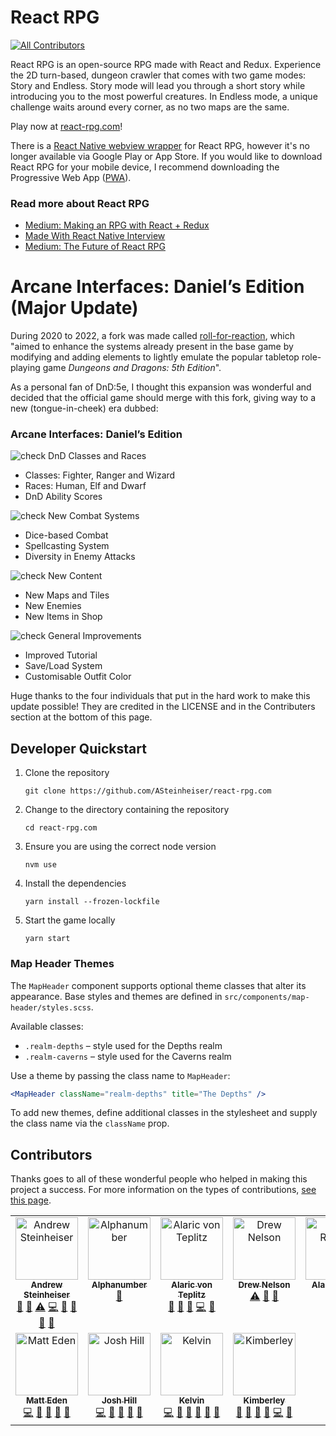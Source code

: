# React RPG

<!-- ALL-CONTRIBUTORS-BADGE:START - Do not remove or modify this section -->

[![All Contributors](https://img.shields.io/badge/all_contributors-9-orange.svg?style=flat-square)](#contributors-)

<!-- ALL-CONTRIBUTORS-BADGE:END -->

React RPG is an open-source RPG made with React and Redux. Experience the 2D turn-based, dungeon crawler that comes with two game modes: Story and Endless. Story mode will lead you through a short story while introducing you to the most powerful creatures. In Endless mode, a unique challenge waits around every corner, as no two maps are the same.

Play now at [react-rpg.com](https://react-rpg.com)!

There is a [React Native webview wrapper](https://github.com/ASteinheiser/ReactRPGNative) for React RPG, however it's no longer available via Google Play or App Store. If you would like to download React RPG for your mobile device, I recommend downloading the Progressive Web App ([PWA](https://developer.mozilla.org/en-US/docs/Web/Progressive_web_apps/Guides/Installing)).

### Read more about React RPG

- [Medium: Making an RPG with React + Redux](https://medium.com/@andrewsteinheiser/making-an-rpg-with-react-redux-dcfffdb06797)
- [Made With React Native Interview](http://madewithreactnative.com/react-rpg/)
- [Medium: The Future of React RPG](https://medium.com/@andrewsteinheiser/the-future-of-react-rpg-be257c950eee)

# Arcane Interfaces: Daniel’s Edition (Major Update)

During 2020 to 2022, a fork was made called [roll-for-reaction](https://github.com/Matteas-Eden/roll-for-reaction), which "aimed to enhance the systems already present in the base game by modifying and adding elements to lightly emulate the popular tabletop role-playing game _Dungeons and Dragons: 5th Edition_".

As a personal fan of DnD:5e, I thought this expansion was wonderful and decided that the official game should merge with this fork, giving way to a new (tongue-in-cheek) era dubbed:

### Arcane Interfaces: Daniel’s Edition

![check][checkmark] DnD Classes and Races

- Classes: Fighter, Ranger and Wizard
- Races: Human, Elf and Dwarf
- DnD Ability Scores

![check][checkmark] New Combat Systems

- Dice-based Combat
- Spellcasting System
- Diversity in Enemy Attacks

![check][checkmark] New Content

- New Maps and Tiles
- New Enemies
- New Items in Shop

![check][checkmark] General Improvements

- Improved Tutorial
- Save/Load System
- Customisable Outfit Color

Huge thanks to the four individuals that put in the hard work to make this update possible! They are credited in the LICENSE and in the Contributers section at the bottom of this page.

## Developer Quickstart

1. Clone the repository

   `git clone https://github.com/ASteinheiser/react-rpg.com`

1. Change to the directory containing the repository

   `cd react-rpg.com`

1. Ensure you are using the correct node version

   `nvm use`

1. Install the dependencies

   `yarn install --frozen-lockfile`

1. Start the game locally

   `yarn start`

### Map Header Themes

The `MapHeader` component supports optional theme classes that alter its
appearance. Base styles and themes are defined in
`src/components/map-header/styles.scss`.

Available classes:

- `.realm-depths` – style used for the Depths realm
- `.realm-caverns` – style used for the Caverns realm

Use a theme by passing the class name to `MapHeader`:

```jsx
<MapHeader className="realm-depths" title="The Depths" />
```

To add new themes, define additional classes in the stylesheet and supply the
class name via the `className` prop.

## Contributors

Thanks goes to all of these wonderful people who helped in making this project a success. For more information on the types of contributions, [see this page](../../wiki/Contributions).

<!-- ALL-CONTRIBUTORS-LIST:START - Do not remove or modify this section -->
<!-- prettier-ignore-start -->
<!-- markdownlint-disable -->
<table>
  <tbody>
    <tr>
      <td align="center" valign="top" width="20%"><a href="http://iamandrew.io"><img src="https://avatars1.githubusercontent.com/u/9949512?v=4?s=100" width="100px;" alt="Andrew Steinheiser"/><br /><sub><b>Andrew Steinheiser</b></sub></a><br /><a href="#ideas-ASteinheiser" title="Ideas, Planning, & Feedback">🤔</a> <a href="#question-ASteinheiser" title="Answering Questions">💬</a> <a href="https://github.com/ASteinheiser/react-rpg.com/commits?author=ASteinheiser" title="Tests">⚠️</a> <a href="https://github.com/ASteinheiser/react-rpg.com/commits?author=ASteinheiser" title="Code">💻</a> <a href="https://github.com/ASteinheiser/react-rpg.com/commits?author=ASteinheiser" title="Documentation">📖</a> <a href="#maintenance-ASteinheiser" title="Maintenance">🚧</a> <a href="#tool-ASteinheiser" title="Tools">🔧</a> <a href="https://github.com/ASteinheiser/react-rpg.com/pulls?q=is%3Apr+reviewed-by%3AASteinheiser" title="Reviewed Pull Requests">👀</a></td>
      <td align="center" valign="top" width="20%"><a href="https://github.com/Alphanumber"><img src="https://avatars0.githubusercontent.com/u/9552208?v=4?s=100" width="100px;" alt="Alphanumber"/><br /><sub><b>Alphanumber</b></sub></a><br /><a href="#ideas-Alphanumber" title="Ideas, Planning, & Feedback">🤔</a></td>
      <td align="center" valign="top" width="20%"><a href="http://www.alaric.us"><img src="https://avatars1.githubusercontent.com/u/15240432?v=4?s=100" width="100px;" alt="Alaric von Teplitz"/><br /><sub><b>Alaric von Teplitz</b></sub></a><br /><a href="#question-Alaricus" title="Answering Questions">💬</a> <a href="#ideas-Alaricus" title="Ideas, Planning, & Feedback">🤔</a> <a href="https://github.com/ASteinheiser/react-rpg.com/pulls?q=is%3Apr+reviewed-by%3AAlaricus" title="Reviewed Pull Requests">👀</a> <a href="https://github.com/ASteinheiser/react-rpg.com/commits?author=Alaricus" title="Code">💻</a> <a href="https://github.com/ASteinheiser/react-rpg.com/issues?q=author%3AAlaricus" title="Bug reports">🐛</a></td>
      <td align="center" valign="top" width="20%"><a href="https://github.com/Saintroi"><img src="https://avatars2.githubusercontent.com/u/13038366?v=4?s=100" width="100px;" alt="Drew Nelson"/><br /><sub><b>Drew Nelson</b></sub></a><br /><a href="https://github.com/ASteinheiser/react-rpg.com/commits?author=Saintroi" title="Tests">⚠️</a> <a href="https://github.com/ASteinheiser/react-rpg.com/issues?q=author%3ASaintroi" title="Bug reports">🐛</a> <a href="#ideas-Saintroi" title="Ideas, Planning, & Feedback">🤔</a></td>
      <td align="center" valign="top" width="20%"><a href="https://twitter.com/ajrussellaudio"><img src="https://avatars3.githubusercontent.com/u/1347511?v=4?s=100" width="100px;" alt="Alan Russell"/><br /><sub><b>Alan Russell</b></sub></a><br /><a href="https://github.com/ASteinheiser/react-rpg.com/commits?author=ajrussellaudio" title="Code">💻</a> <a href="https://github.com/ASteinheiser/react-rpg.com/issues?q=author%3Aajrussellaudio" title="Bug reports">🐛</a></td>
    </tr>
    <tr>
      <td align="center" valign="top" width="20%"><a href="http://matteas.nz"><img src="https://avatars0.githubusercontent.com/u/45587386?v=4?s=100" width="100px;" alt="Matt Eden"/><br /><sub><b>Matt Eden</b></sub></a><br /><a href="https://github.com/ASteinheiser/react-rpg.com/commits?author=Matteas-Eden" title="Code">💻</a> <a href="https://github.com/ASteinheiser/react-rpg.com/commits?author=Matteas-Eden" title="Documentation">📖</a> <a href="#ideas-Matteas-Eden" title="Ideas, Planning, & Feedback">🤔</a> <a href="https://github.com/ASteinheiser/react-rpg.com/pulls?q=is%3Apr+reviewed-by%3AMatteas-Eden" title="Reviewed Pull Requests">👀</a> <a href="#maintenance-Matteas-Eden" title="Maintenance">🚧</a></td>
      <td align="center" valign="top" width="20%"><a href="https://github.com/Pyxxil"><img src="https://avatars1.githubusercontent.com/u/12526499?v=4?s=100" width="100px;" alt="Josh Hill"/><br /><sub><b>Josh Hill</b></sub></a><br /><a href="https://github.com/ASteinheiser/react-rpg.com/commits?author=Pyxxil" title="Code">💻</a> <a href="#ideas-Pyxxil" title="Ideas, Planning, & Feedback">🤔</a> <a href="https://github.com/ASteinheiser/react-rpg.com/pulls?q=is%3Apr+reviewed-by%3APyxxil" title="Reviewed Pull Requests">👀</a> <a href="https://github.com/ASteinheiser/react-rpg.com/commits?author=Pyxxil" title="Documentation">📖</a> <a href="#maintenance-Pyxxil" title="Maintenance">🚧</a></td>
      <td align="center" valign="top" width="20%"><a href="https://github.com/Frosty273"><img src="https://avatars0.githubusercontent.com/u/39424472?v=4?s=100" width="100px;" alt="Kelvin"/><br /><sub><b>Kelvin</b></sub></a><br /><a href="https://github.com/ASteinheiser/react-rpg.com/commits?author=Frosty273" title="Code">💻</a> <a href="#ideas-Frosty273" title="Ideas, Planning, & Feedback">🤔</a> <a href="#design-Frosty273" title="Design">🎨</a> <a href="https://github.com/ASteinheiser/react-rpg.com/pulls?q=is%3Apr+reviewed-by%3AFrosty273" title="Reviewed Pull Requests">👀</a> <a href="https://github.com/ASteinheiser/react-rpg.com/commits?author=Frosty273" title="Documentation">📖</a> <a href="#maintenance-Frosty273" title="Maintenance">🚧</a></td>
      <td align="center" valign="top" width="20%"><a href="https://github.com/KimberleyEvans-Parker"><img src="https://avatars2.githubusercontent.com/u/45865186?v=4?s=100" width="100px;" alt="Kimberley"/><br /><sub><b>Kimberley</b></sub></a><br /><a href="#design-KimberleyEvans-Parker" title="Design">🎨</a> <a href="#ideas-KimberleyEvans-Parker" title="Ideas, Planning, & Feedback">🤔</a> <a href="https://github.com/ASteinheiser/react-rpg.com/commits?author=KimberleyEvans-Parker" title="Documentation">📖</a> <a href="https://github.com/ASteinheiser/react-rpg.com/pulls?q=is%3Apr+reviewed-by%3AKimberleyEvans-Parker" title="Reviewed Pull Requests">👀</a> <a href="https://github.com/ASteinheiser/react-rpg.com/commits?author=KimberleyEvans-Parker" title="Code">💻</a> <a href="#maintenance-KimberleyEvans-Parker" title="Maintenance">🚧</a></td>
    </tr>
  </tbody>
</table>

<!-- markdownlint-restore -->
<!-- prettier-ignore-end -->

<!-- ALL-CONTRIBUTORS-LIST:END -->

[checkmark]: https://api.iconify.design/octicon:check.svg?color=green 'check'
